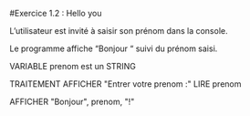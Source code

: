 #Exercice 1.2 : Hello you

L’utilisateur est invité à saisir son prénom dans la console.

Le programme affiche “Bonjour “ suivi du prénom saisi.

VARIABLE
prenom est un STRING

TRAITEMENT
AFFICHER "Entrer votre prenom :"
LIRE prenom

AFFICHER "Bonjour", prenom, "!"